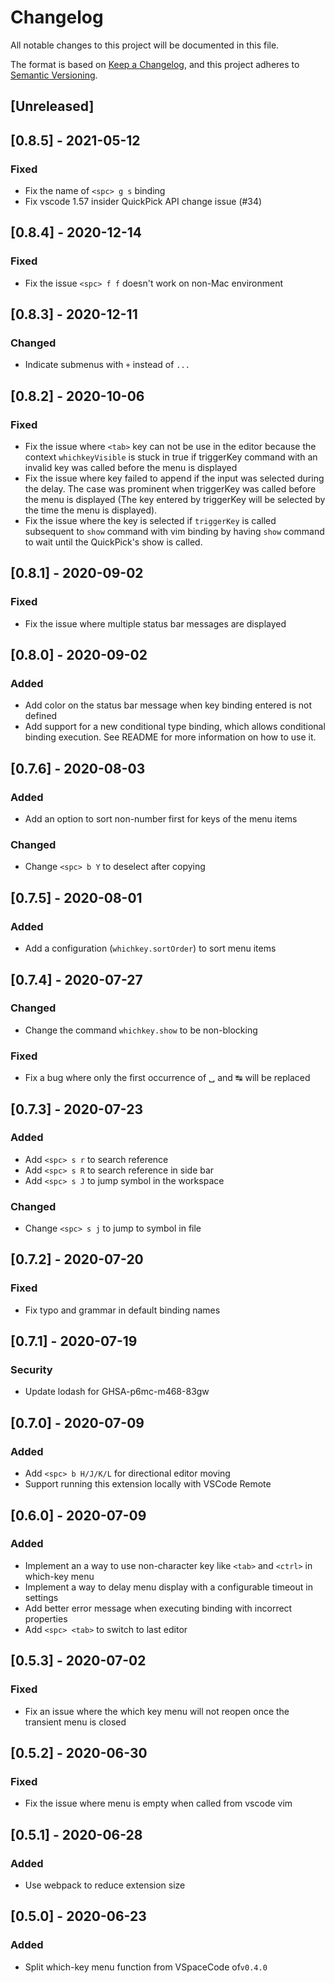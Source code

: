 # Changelog

All notable changes to this project will be documented in this file.

The format is based on [Keep a Changelog](https://keepachangelog.com/en/1.0.0/),
and this project adheres to [Semantic Versioning](https://semver.org/spec/v2.0.0.html).

## [Unreleased]

## [0.8.5] - 2021-05-12

### Fixed
- Fix the name of `<spc> g s` binding
- Fix vscode 1.57 insider QuickPick API change issue (#34)

## [0.8.4] - 2020-12-14
### Fixed
- Fix the issue `<spc> f f` doesn't work on non-Mac environment

## [0.8.3] - 2020-12-11
### Changed
- Indicate submenus with `+` instead of `...`

## [0.8.2] - 2020-10-06
### Fixed
- Fix the issue where `<tab>` key can not be use in the editor because the context `whichkeyVisible` is stuck in true if triggerKey command with an invalid key was called before the menu is displayed
- Fix the issue where key failed to append if the input was selected during the delay. The case was prominent when triggerKey was called before the menu is displayed (The key entered by triggerKey will be selected by the time the menu is displayed).
- Fix the issue where the key is selected if `triggerKey` is called subsequent to `show` command with vim binding by having `show` command to wait until the QuickPick's show is called.

## [0.8.1] - 2020-09-02
### Fixed
- Fix the issue where multiple status bar messages are displayed

## [0.8.0] - 2020-09-02
### Added
- Add color on the status bar message when key binding entered is not defined
- Add support for a new conditional type binding, which allows conditional binding execution. See README for more information on how to use it.

## [0.7.6] - 2020-08-03
### Added
- Add an option to sort non-number first for keys of the menu items

### Changed
- Change `<spc> b Y` to deselect after copying

## [0.7.5] - 2020-08-01
### Added
- Add a configuration (`whichkey.sortOrder`) to sort menu items

## [0.7.4] - 2020-07-27
### Changed
- Change the command `whichkey.show` to be non-blocking

### Fixed
- Fix a bug where only the first occurrence of ␣ and ↹ will be replaced

## [0.7.3] - 2020-07-23
### Added
- Add `<spc> s r` to search reference
- Add `<spc> s R` to search reference in side bar
- Add `<spc> s J` to jump symbol in the workspace

### Changed
- Change `<spc> s j` to jump to symbol in file

## [0.7.2] - 2020-07-20
### Fixed
- Fix typo and grammar in default binding names

## [0.7.1] - 2020-07-19
### Security
- Update lodash for GHSA-p6mc-m468-83gw

## [0.7.0] - 2020-07-09
### Added
- Add `<spc> b H/J/K/L` for directional editor moving
- Support running this extension locally with VSCode Remote

## [0.6.0] - 2020-07-09
### Added
- Implement an a way to use non-character key like `<tab>` and `<ctrl>` in which-key menu
- Implement a way to delay menu display with a configurable timeout in settings
- Add better error message when executing binding with incorrect properties
- Add `<spc> <tab>` to switch to last editor

## [0.5.3] - 2020-07-02
### Fixed
- Fix an issue where the which key menu will not reopen once the transient menu is closed

## [0.5.2] - 2020-06-30
### Fixed
- Fix the issue where menu is empty when called from vscode vim

## [0.5.1] - 2020-06-28
### Added
- Use webpack to reduce extension size

## [0.5.0] - 2020-06-23
### Added
- Split which-key menu function from VSpaceCode of`v0.4.0`